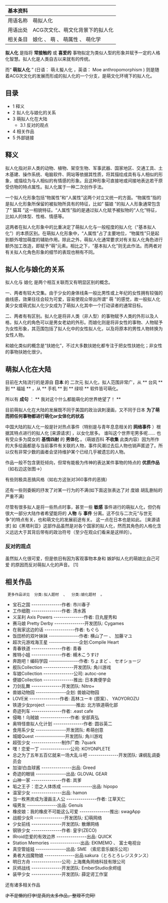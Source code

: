 |  **基本资料**  ||
|---|---|
|用语名称  |  萌拟人化   |
|用语出处  |  ACG次文化、萌文化背景下的拟人化   |
|相关条目  |  娘化  、  萌  、  萌属性  、  萌化学   |
  
**拟人化** 是指将 **常接触的** 或 **喜爱的** 事物拟定为类似人型的形象并赋予一定的人格化智慧。拟人化是人类自古以来就有的传统。

而“ **萌拟人化** ” (日语：  萌え擬人化  ，英语：  Moe anthropomorphism  )
则是随着ACG次文化的发展而形成的拟人化的一个分支，是萌文化环境下的拟人化。

##  目录

  * 1  释义 
  * 2  拟人化与娘化的关系 
  * 3  萌拟人化在大陆 
    * 3.1  反对的观点 
  * 4  相关作品 
  * 5  外部链接 

##  释义

拟人化指对非人类的动物、植物、架空生物、军事武器、国家地区、交通工具、土木基建、操作系统、电脑软件、网站等依据其性质，将其描绘成具有与人相似的形象，或描绘为与人相似的有情感的形象。且这种形象可直接地或间接地表达若干原受仿物的特点属性。拟人化属于一种二次创作手法。

一个拟人化形象包括“物属性”和“人属性”这两个对立又统一的方面。“物属性”指的是拟人化形象所保留的被拟物所具有的特征，比如“  猫娘
”的拟人人形象通常包含了“  猫耳  ”这一相貌特征。“人属性”指的是通过拟人化赋予被拟物的“人化”特征，比如人的体型、性格、情感等。

这两者在拟人化形象中的比重决定了萌拟人化与一般程度的拟人化（“基本拟人化”）的本质区别。在萌拟人化形象中，“人属性”占了主要地位，“物属性”只是起到额外增加萌度的辅助作用。除此之外，萌拟人化通常要求对有关拟人化角色进行额外加工改造，即赋予“萌”元素。相比之下，“基本拟人化”则无此作法。而两者对有关拟人化角色形象的细节的表现也稍有不同。

##  拟人化与娘化的关系

拟人化与  娘化  是两个相互关联而又有明显区别的概念。

一、两者有较大交集。由于少女的身体线条一般比男性或上年纪的女性拥有较强的曲线感，效果往往会较为可爱，容易使观众带出所谓“  萌
”的感觉，故一般拟人化美少女或萌式拟人化少女成为了萌拟人化其中一个打动读者的通常目标。

二、两者有有区别。拟人化是将非人类（非人型）的事物赋予人类的外形以及人格，拟人化的角色可以是男女老幼的外形。而娘化则是将非女性的事物、人物赋予为女性形象，其范围包括了拟人化中的女性拟人化，以及将原本的男性人物转换为女性人物。

和娘化类似的概念是“扶她化”，不过大多数扶她化都专注于把女性扶她化；非女性的事物扶她化很少。

##  萌拟人化在大陆

目前在大陆流行的是源自 **日本** 的  二次元  拟人化，拟人范围非常广，从 ** 台风  ** 到 ** 福娃  ** ，从 ** 手机  ** 到
** 绿坝  ** 软件皆可萌化。

所以有 **成句** ： ** 我对这个什么都能萌化的世界绝望了！  **

目前萌拟人化在大陆的发展既不同于美国的政治讽刺漫画，又不同于日本 **为了萌而把任何事物都进行萌化or女体化的状态**

中国大陆的拟人化一般是针对热点事件（特别是与青年息息相关的 **网络事件** ）根据其特点进行的拟人化  [来源请求]  ，以女化居多。
谁叫这个世界宅男多呢……  也有受众多为腐女的 **基情四射** 的 **男体化** 。（萌娘百科 **不收集**
此类内容）因为所作的大多绘画都是与当前事件有关联的人物，事件风潮过去后人物也销声匿迹了。所以仅有非常少数的画者会坚持维护某个已经几乎被遗忘的人物。

作品一般不包含褒贬倾向，但常有能极为传神的表达某件事物的特点的 **优质作品** （如右边这张图→）

有些则极具恶搞风格（如右方这张对360事件的恶搞）

还有一些则委婉的抒发了对某一行为的不满(如下面这张表达了对  度娘  胡乱删帖的严重不满)

尽管有很多拟人是将一些热点时事，甚至一些 **敏感** 事件进行的萌拟人化，但仍有很大一部分大陆作者希望能将的 **人物** 与 **事件**
分离。这不仅与二次元“与世无争”的特点有关，也和萌文化的发展前途有关。  这一点在日本也是如此。  [来源请求]
如《黑塔利亚》这部作品虽然是对各个国家的拟人化，然而其角色的人格化含义远远大于其背后带有的政治符号（至少在观众们看来是这样的）。

###  反对的观点

虽然拟人化很可爱，但是依旧有因为客观事物本身和  嫉妒拟人化的萌娘比自己可爱  的原因而反对萌拟人化的声音。  [1]

##  相关作品

     更多作品详见  分类:拟人题材  、  分类:娘化题材  。 

  * 宝石之国  \---------------作者:  市川春子 
  * 工作细胞  \---------------作者:  清水茜 
  * 义呆利 Axis Powers  \---------------作者:  日丸屋秀和 
  * 赛马娘 Pretty Derby  \---------------开发团队:  Cygames 
  * 在我家这边的话  \---------------作者:  もぐら 
  * 饭田桥的双叶妹妹  \---------------作者:  横山了一  、  加藤マユ 
  * 超次元游戏海王星  \---------------企划:Compile Heart 
  * 青春铁道  \---------------作者:  青春 
  * 推特小姐  \---------------作者:  槻木こうすけ 
  * 奔跑吧！编码学园  \---------------作者:  ちょまど  、  セオショージ 
  * 舰队Collection  \---------------开发团队:  角川游戏 
  * 车娘Collection  \---------------公司:  autoc-one 
  * 便娘Collection  \---------------推出:  日本粪便学会 
  * 刀剑乱舞  \---------------开发团队:  Nitro+ 
  * 兽娘动物园  \---------------企划:  兽娘动物园 
  * LOVE米  \---------------作者:  高林ユーキ  (原案）、  YAOYOROZU 
  * 铁道少女project  \---------------推出:  北方铁道萌化部 
  * 奇迹列车  \---------------作者:  .east cafe 
  * 侵略！乌贼娘  \---------------作者:  安部真弘 
  * 奥特怪兽拟人化计划  \---------------作者:  圆谷英二 
  * 食用系少女  \---------------开发团队:  希萌创意 
  * 城姬Quest  \---------------开发团队:  角川游戏 
  * 超弦少女  \---------------制作厂商:  7quark 
  * 嘿！恋爱一丁  \---------------公司:  KOYONPLETE 
  * 总之为了五年五百亿就来一场大乱斗吧  \---------------开发团队:  课纲乱调委员会 
  * 加油!白血球酱  \---------------出品:  Greed 
  * 奇迹的眼镜  \---------------出品:  GLOVAL GEAR 
  * 山神一家  \---------------作者:  岚爹 
  * 垢之王子：恋之人体炼成  \---------------出品:  hipopo 
  * 温室少女  \---------------出品:  hamon 
  * 当一枚黑炭成为漫画主人公  \---------------作者:  江草天仁 
  * 喵男友  \---------------出品:  Genuis 
  * 橡皮娘：我的橡皮不可能这么可爱  \---------------推出:  swagApp 
  * 战舰少女R  \---------------开发团队:  幻萌网络 
  * 少女前线  \---------------开发团队:  散爆网络 
  * 钢铁少女  \---------------作者:  皇宇(ZECO) 
  * IRroid恋爱的有效边界  \---------------出品:  QUICK 
  * Station Memories  \---------------出品:  EKIMEMO  、  富士电视台 
  * 真空管娃娃  \---------------出品:  SME  （索尼音乐娱乐公司） 
  * 勇者大战魔物娘  \---------------出品:sakura（とろとろレジスタンス） 
  * 明日方舟  \---------------公司:  上海鹰角网络科技有限公司 
  * 灰烬战线  \---------------开发团队:  EmberStudio余烬组 
  * 装甲少女  \---------------开发团队:  薛定谔工作室 

还有诸多相关作品

~~才不是懒的打字!是真的太多作品，整理不完阿!~~

  